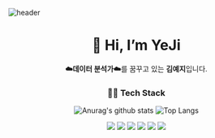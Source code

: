 ![header](https://capsule-render.vercel.app/api?type=wave&color=ED986C&height=300&section=header&text=meji's%20github&fontSize=90&fontColor=F8F8F5&animation=fadeIn)

  
<div align="center">
  <h1>👋 Hi, I’m YeJi </h1>           
  <strong>☁️데이터 분석가☁️</strong>를 꿈꾸고 있는 <strong>김예지</strong>입니다.
  

  <h3>👩‍💻 Tech Stack </h3>
  
  ![Anurag's github stats](https://github-readme-stats.vercel.app/api?username=meji9086&show_icons=true&theme=calm)
  ![Top Langs](https://github-readme-stats.vercel.app/api/top-langs/?username=meji9086&layout=compact&theme=calm)     

  <img src="https://img.shields.io/badge/Python-3776AB?style=for-the-badge&logo=Python&logoColor=white"/>
  <img src="https://img.shields.io/badge/Jupyter-F37626?style=for-the-badge&logo=Jupyter&logoColor=white"/>
  <img src="https://img.shields.io/badge/MySQL-4479A1?style=for-the-badge&logo=MySQL&logoColor=white"/>
  <img src="https://img.shields.io/badge/HTML-E34F26?style=for-the-badge&logo=HTML&logoColor=white"/>
  <img src="https://img.shields.io/badge/R-276DC3?style=for-the-badge&logo=R&logoColor=white"/>
  
  <img src="http://mazandi.herokuapp.com/api?handle={handle}&theme=warm"/>
  
</div> 

   
